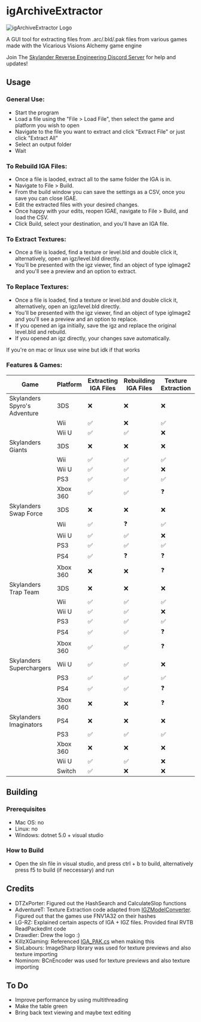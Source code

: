 # igArchiveExtractor

![igArchiveExtractor Logo](https://media.discordapp.net/attachments/852283501738065951/884608132016394240/image0.png?width=300&height=300)

A GUI tool for extracting files from .arc/.bld/.pak files from various games made with the Vicarious Visions Alchemy game engine

Join The [Skylander Reverse Engineering Discord Server](about:blank) for help and updates!


## Usage

### General Use:

* Start the program
* Load a file using the "File > Load File", then select the game and platform you wish to open
* Navigate to the file you want to extract and click "Extract File" or just click "Extract All"
* Select an output folder
* Wait

### To Rebuild IGA Files:

* Once a file is laoded, extract all to the same folder the IGA is in.
* Navigate to File > Build.
* From the build window you can save the settings as a CSV, once you save you can close IGAE.
* Edit the extracted files with your desired changes.
* Once happy with your edits, reopen IGAE, navigate to File > Build, and load the CSV.
* Click Build, select your destination, and you'll have an IGA file.

### To Extract Textures:

* Once a file is loaded, find a texture or level.bld and double click it, alternatively, open an igz/level.bld directly.
* You'll be presented with the igz viewer, find an object of type igImage2 and you'll see a preview and an option to extract.

### To Replace Textures:

* Once a file is loaded, find a texture or level.bld and double click it, alternatively, open an igz/level.bld directly.
* You'll be presented with the igz viewer, find an object of type igImage2 and you'll see a preview and an option to replace.
* If you opened an iga initially, save the igz and replace the original level.bld and rebuild.
* If you opened an igz directly, your changes save automatically.

If you're on mac or linux use wine but idk if that works

### Features & Games:
| Game | Platform | Extracting IGA Files | Rebuilding IGA Files | Texture Extraction | Texture Replacement |
|---|---|---|---|---|---|
| Skylanders Spyro's Adventure | 3DS | ❌ | ❌ | ❌ | ❌ |
| | Wii | ✅ | ❌ | ✅ | ✅ |
| | Wii U | ✅ | ✅ | ❌ | ❌ |
| Skylanders Giants | 3DS | ❌ | ❌ | ❌ | ❌ |
| | Wii | ✅ | ✅ | ✅ | ✅ |
| | Wii U | ✅ | ✅ | ❌ | ❌ |
| | PS3 | ✅ | ✅ | ✅ | ✅ |
| | Xbox 360 | ✅ | ✅ | ❓ | ❓ |
| Skylanders Swap Force | 3DS | ❌ | ❌ | ❌ | ❌ |
| | Wii | ✅ | ❓ | ✅ | ✅ |
| | Wii U | ✅ | ✅ | ❌ | ❌ |
| | PS3 | ✅ | ✅ | ✅ | ✅ |
| | PS4 | ✅ | ❓ | ❓ | ❓ |
| | Xbox 360 | ❌ | ❌ | ❓ | ❓ |
| Skylanders Trap Team | 3DS | ❌ | ❌ | ❌ | ❌ |
| | Wii | ✅ | ✅ | ✅ | ✅ |
| | Wii U | ✅ | ✅ | ❌ | ❌ |
| | PS3 | ✅ | ✅ | ✅ | ✅ |
| | PS4 | ✅ | ✅ | ❓ | ❓ |
| | Xbox 360 | ✅ | ✅ | ❓ | ❓ |
| Skylanders Superchargers | Wii U | ✅ | ✅ | ❌ | ❌ |
| | PS3 | ✅ | ✅ | ✅ | ✅ |
| | PS4 | ✅ | ✅ | ❓ | ❓ |
| | Xbox 360 | ❌ | ❌ | ❓ | ❓ |
| Skylanders Imaginators | PS4 | ❌ | ❌ | ❌ | ❌ |
| | PS3 | ✅ | ✅ | ✅ | ✅ |
| | Xbox 360 | ❌ | ❌ | ❌ | ❌ |
| | Wii U | ✅ | ✅ | ❌ | ❌ |
| | Switch | ✅ | ❌ | ❌ | ❌ |

## Building
### Prerequisites
* Mac OS: no
* Linux: no
* Windows: dotnet 5.0 + visual studio

### How to Build
* Open the sln file in visual studio, and press ctrl + b to build, alternatively press f5 to build (if neccessary) and run

## Credits
* DTZxPorter: Figured out the HashSearch and CalculateSlop functions
* AdventureT: Texture Extraction code adapted from [IGZModelConverter](https://github.com/AdventureT/IgzModelConverter). Figured out that the games use FNV1A32 on their hashes
* LG-RZ: Explained certain aspects of IGA + IGZ files. Provided final RVTB ReadPackedInt code
* Drawdler: Drew the logo :)
* KillzXGaming: Referenced [IGA_PAK.cs](https://github.com/KillzXGaming/Switch-Toolbox/blob/master/File_Format_Library/FileFormats/CrashBandicoot/IGA_PAK.cs) when making this
* SixLabours: ImageSharp library was used for texture previews and also texture importing
* Nominom: BCnEncoder was used for texture previews and also texture importing 

## To Do

* Improve performance by using multithreading
* Make the table green
* Bring back text viewing and maybe text editing
